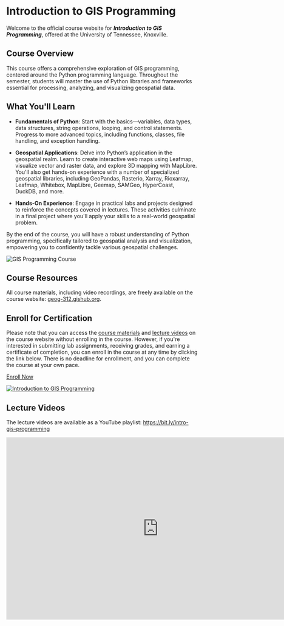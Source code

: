 # Introduction to GIS Programming

Welcome to the official course website for _**Introduction to GIS Programming**_, offered at the University of Tennessee, Knoxville.

## Course Overview

This course offers a comprehensive exploration of GIS programming, centered around the Python programming language. Throughout the semester, students will master the use of Python libraries and frameworks essential for processing, analyzing, and visualizing geospatial data.

## What You'll Learn

- **Fundamentals of Python**: Start with the basics—variables, data types, data structures, string operations, looping, and control statements. Progress to more advanced topics, including functions, classes, file handling, and exception handling.
- **Geospatial Applications**: Delve into Python’s application in the geospatial realm. Learn to create interactive web maps using Leafmap, visualize vector and raster data, and explore 3D mapping with MapLibre. You'll also get hands-on experience with a number of specialized geospatial libraries, including GeoPandas, Rasterio, Xarray, Rioxarray, Leafmap, Whitebox, MapLibre, Geemap, SAMGeo, HyperCoast, DuckDB, and more.

- **Hands-On Experience**: Engage in practical labs and projects designed to reinforce the concepts covered in lectures. These activities culminate in a final project where you'll apply your skills to a real-world geospatial problem.

By the end of the course, you will have a robust understanding of Python programming, specifically tailored to geospatial analysis and visualization, empowering you to confidently tackle various geospatial challenges.

![GIS Programming Course](https://assets.gishub.org/images/geog-312.png)

## Course Resources

All course materials, including video recordings, are freely available on the course website: [geog-312.gishub.org](https://geog-312.gishub.org).

## Enroll for Certification

Please note that you can access the [course materials](https://geog-312.gishub.org) and [lecture videos](https://bit.ly/intro-gis-programming) on the course website without enrolling in the course. However, if you're interested in submitting lab assignments, receiving grades, and earning a certificate of completion, you can enroll in the course at any time by clicking the link below. There is no deadline for enrollment, and you can complete the course at your own pace.

[Enroll Now](https://tiny.utk.edu/intro-gis-programming)

[![Introduction to GIS Programming](https://assets.gishub.org/images/intro-gis-programming.webp)](https://tiny.utk.edu/intro-gis-programming)

## Lecture Videos

The lecture videos are available as a YouTube playlist: <https://bit.ly/intro-gis-programming>

<iframe width="800" height="480" src="https://www.youtube.com/embed/videoseries?si=FdG82kU5YHBqGsIc&amp;list=PLAxJ4-o7ZoPfb18kNe2luWX9xKg1233i9" title="YouTube video player" frameborder="0" allow="accelerometer; autoplay; clipboard-write; encrypted-media; gyroscope; picture-in-picture; web-share" referrerpolicy="strict-origin-when-cross-origin" allowfullscreen></iframe>
